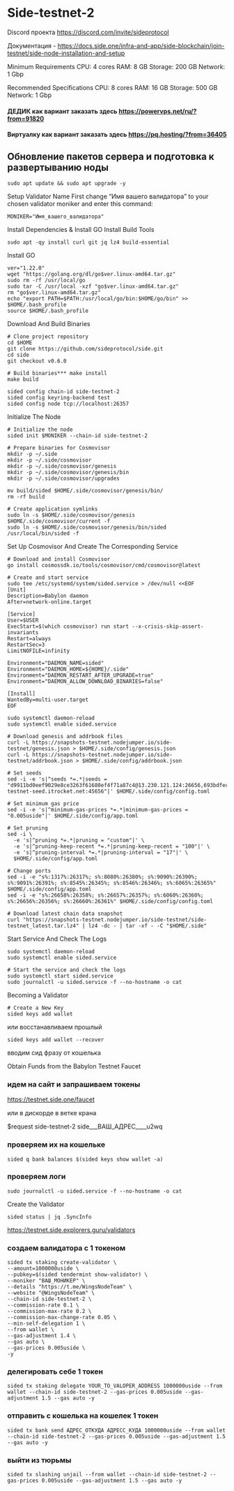 # Side-testnet-2

Discord проекта https://discord.com/invite/sideprotocol

Документация - https://docs.side.one/infra-and-app/side-blockchain/join-testnet/side-node-installation-and-setup


Minimum Requirements
CPU: 4 cores
RAM: 8 GB
Storage: 200 GB
Network: 1 Gbp

Recommended Specifications
CPU: 8 cores
RAM: 16 GB
Storage: 500 GB
Network: 1 Gbp

#### ДЕДИК как вариант заказать здесь https://powervps.net/ru/?from=91820
#### Виртуалку как вариант заказать здесь https://pq.hosting/?from=36405


## Обновление пакетов сервера и подготовка к развертыванию ноды
```
sudo apt update && sudo apt upgrade -y
```

Setup Validator Name
First change “Имя вашего валидатора” to your chosen validator moniker and enter this command:
```
MONIKER="Имя_вашего_валидатора"
```
Install Dependencies & Install GO
Install Build Tools
```
sudo apt -qy install curl git jq lz4 build-essential
```
Install GO
```
ver="1.22.0"
wget "https://golang.org/dl/go$ver.linux-amd64.tar.gz"
sudo rm -rf /usr/local/go
sudo tar -C /usr/local -xzf "go$ver.linux-amd64.tar.gz"
rm "go$ver.linux-amd64.tar.gz"
echo "export PATH=$PATH:/usr/local/go/bin:$HOME/go/bin" >> $HOME/.bash_profile
source $HOME/.bash_profile
```

Download And Build Binaries
```
# Clone project repository
cd $HOME 
git clone https://github.com/sideprotocol/side.git
cd side
git checkout v0.6.0
```
```
# Build binaries*** make install
make build
```

```
sided config chain-id side-testnet-2
sided config keyring-backend test
sided config node tcp://localhost:26357
```
Initialize The Node
```
# Initialize the node
sided init $MONIKER --chain-id side-testnet-2
```

```
# Prepare binaries for Cosmovisor
mkdir -p ~/.side
mkdir -p ~/.side/cosmovisor
mkdir -p ~/.side/cosmovisor/genesis
mkdir -p ~/.side/cosmovisor/genesis/bin
mkdir -p ~/.side/cosmovisor/upgrades
```
```
mv build/sided $HOME/.side/cosmovisor/genesis/bin/
rm -rf build
```
```
# Create application symlinks
sudo ln -s $HOME/.side/cosmovisor/genesis $HOME/.side/cosmovisor/current -f
sudo ln -s $HOME/.side/cosmovisor/genesis/bin/sided /usr/local/bin/sided -f

```

Set Up Cosmovisor And Create The Corresponding Service
```
# Download and install Cosmovisor
go install cosmossdk.io/tools/cosmovisor/cmd/cosmovisor@latest
```
```
# Create and start service
sudo tee /etc/systemd/system/sided.service > /dev/null <<EOF
[Unit]
Description=Babylon daemon
After=network-online.target

[Service]
User=$USER
ExecStart=$(which cosmovisor) run start --x-crisis-skip-assert-invariants
Restart=always
RestartSec=3
LimitNOFILE=infinity

Environment="DAEMON_NAME=sided"
Environment="DAEMON_HOME=${HOME}/.side"
Environment="DAEMON_RESTART_AFTER_UPGRADE=true"
Environment="DAEMON_ALLOW_DOWNLOAD_BINARIES=false"

[Install]
WantedBy=multi-user.target
EOF
```



```
sudo systemctl daemon-reload
sudo systemctl enable sided.service
```

```
# Download genesis and addrbook files
curl -L https://snapshots-testnet.nodejumper.io/side-testnet/genesis.json > $HOME/.side/config/genesis.json
curl -L https://snapshots-testnet.nodejumper.io/side-testnet/addrbook.json > $HOME/.side/config/addrbook.json
```

```
# Set seeds
sed -i -e 's|^seeds *=.*|seeds = "d9911bd0eef9029e8ce3263f61680ef4f71a87c4@13.230.121.124:26656,693bdfec73a81abddf6f758aa49321de48456a96@13.231.67.192:26656,9c14080752bdfa33f4624f83cd155e2d3976e303@side-testnet-seed.itrocket.net:45656"|' $HOME/.side/config/config.toml

# Set minimum gas price
sed -i -e 's|^minimum-gas-prices *=.*|minimum-gas-prices = "0.005uside"|' $HOME/.side/config/app.toml

# Set pruning
sed -i \
  -e 's|^pruning *=.*|pruning = "custom"|' \
  -e 's|^pruning-keep-recent *=.*|pruning-keep-recent = "100"|' \
  -e 's|^pruning-interval *=.*|pruning-interval = "17"|' \
  $HOME/.side/config/app.toml
```
```
# Change ports
sed -i -e "s%:1317%:26317%; s%:8080%:26380%; s%:9090%:26390%; s%:9091%:26391%; s%:8545%:26345%; s%:8546%:26346%; s%:6065%:26365%" $HOME/.side/config/app.toml
sed -i -e "s%:26658%:26358%; s%:26657%:26357%; s%:6060%:26360%; s%:26656%:26356%; s%:26660%:26361%" $HOME/.side/config/config.toml
```

```
# Download latest chain data snapshot
curl "https://snapshots-testnet.nodejumper.io/side-testnet/side-testnet_latest.tar.lz4" | lz4 -dc - | tar -xf - -C "$HOME/.side"
```

Start Service And Check The Logs
```
sudo systemctl daemon-reload
sudo systemctl enable sided.service

# Start the service and check the logs
sudo systemctl start sided.service
sudo journalctl -u sided.service -f --no-hostname -o cat
```



Becoming a Validator

```
# Create a New Key
sided keys add wallet
```
или восстанавливаем прошлый
```
sided keys add wallet --recover
```
вводим сид фразу от кошелька

Obtain Funds from the Babylon Testnet Faucet

### идем на сайт и запрашиваем токены

https://testnet.side.one/faucet

или в дискорде в ветке крана

$request side-testnet-2 side___ВАШ_АДРЕС____u2wq

### проверяем их на кошельке
```
sided q bank balances $(sided keys show wallet -a)
```

### проверяем логи


```
sudo journalctl -u sided.service -f --no-hostname -o cat
```


Create the Validator

```
sided status | jq .SyncInfo
```

https://testnet.side.explorers.guru/validators

### создаем валидатора c 1 токеном
```
sided tx staking create-validator \
--amount=1000000uside \
--pubkey=$(sided tendermint show-validator) \
--moniker "ВАШ_МОНИКЕР" \
--details "https://t.me/WingsNodeTeam" \
--website "@WingsNodeTeam" \
--chain-id side-testnet-2 \
--commission-rate 0.1 \
--commission-max-rate 0.2 \
--commission-max-change-rate 0.05 \
--min-self-delegation 1 \
--from wallet \
--gas-adjustment 1.4 \
--gas auto \
--gas-prices 0.005uside \
-y
```



### делегировать себе 1 токен
```
sided tx staking delegate YOUR_TO_VALOPER_ADDRESS 1000000uside --from wallet --chain-id side-testnet-2 --gas-prices 0.005uside --gas-adjustment 1.5 --gas auto -y 
```
### отправить с кошелька на кошелек 1 токен

```
sided tx bank send АДРЕС_ОТКУДА АДРЕСС_КУДА 1000000uside --from wallet --chain-id side-testnet-2 --gas-prices 0.005uside --gas-adjustment 1.5 --gas auto -y 
```

### выйти из тюрьмы

```
sided tx slashing unjail --from wallet --chain-id side-testnet-2 --gas-prices 0.005uside --gas-adjustment 1.5 --gas auto -y 
```

